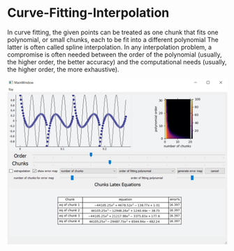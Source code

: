 # Curve-Fitting-Interpolation

In curve fitting, the given points can be treated as one chunk that fits one polynomial, or small chunks, each to be fit into a different polynomial The latter is often called spline interpolation. In any interpolation problem, a compromise is often needed between the order of the polynomial (usually, the higher order, the better accuracy) and the computational needs (usually, the higher order, the more exhaustive).

![screenshot](img/screenshot.jpeg)